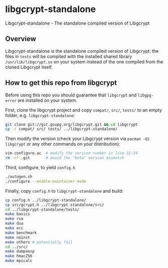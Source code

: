# libgcrypt-standalone

Libgcrypt-standalone - The standalone compiled version of Libgcrypt

## Overview

Libgcrypt-standalone is the standalone compiled version of  Libgcrypt: the files
in `tests` will be compiled with the  installed shared library
`/usr/lib/libgcrypt.so` on your system instead of the one compiled from the
cloned Libgcrypt itself.

## How to get this repo from libgcrypt

Before using this repo you should guarantee that `libgcrypt` and `libgpg-error`
are installed on your system.

First, clone the libgcrypt project and copy `compat/`, `src/`, `tests/` to an
empty folder, e.g. `libgcrypt-standalone`:

```sh
git clone git://git.gnupg.org/libgcrypt.git && cd libgcrypt
cp -r compat/ src/ tests/ ../libgcrypt-standalone/
```

Then modify the version (check your Libgcrypt version via `pacman -Qi libgcrypt`
or any other commands on your distribution):

```sh
vim configure.ac  # modify the version number in line 32-34
rm -rf .git       # avoid the "beta" version mismatch
```

Third, configure, to yield `config.h`

```sh
./autogen.sh
./configure --enable-maintainer-mode
```

Finally, copy `config.h` to `libgcrypt-standalone` and build:

```sh
cp config.h ../libgcrypt-standalone/
cp src/gcrypt.h ../libgcrypt-standalone/src/
cd ../libgcrypt-standalone/tests/
make basics
make rsa
make dsa
make ecc
make benchmark
make noinst
make others # potentially fail
cd ../src/
make dumpsexp
make hmac256
make mpicalc
```
